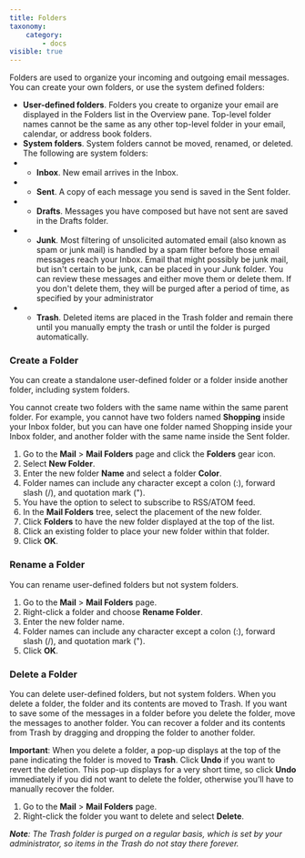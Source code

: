 ```yaml
---
title: Folders
taxonomy:
    category:
        - docs
visible: true
---
```


Folders are used to organize your incoming and outgoing email messages. You can create your own folders, or use the system defined folders:

* **User-defined folders**. Folders you create to organize your email are displayed in the Folders list in the Overview pane. Top-level folder names cannot be the same as any other top-level folder in your email, calendar, or address book folders.
* **System folders**. System folders cannot be moved, renamed, or deleted. The following are system folders:
* * **Inbox**. New email arrives in the Inbox.
* * **Sent**. A copy of each message you send is saved in the Sent folder.
* * **Drafts**. Messages you have composed but have not sent are saved in the Drafts folder.
* * **Junk**. Most filtering of unsolicited automated email (also known as spam or junk mail) is handled by a spam filter before those email messages reach your Inbox. Email that might possibly be junk mail, but isn't certain to be junk, can be placed in your Junk folder. You can review these messages and either move them or delete them. If you don't delete them, they will be purged after a period of time, as specified by your administrator
* * **Trash**. Deleted items are placed in the Trash folder and remain there until you manually empty the trash or until the folder is purged automatically.

### Create a Folder
You can create a standalone user-defined folder or a folder inside another folder, including system folders.

You cannot create two folders with the same name within the same parent folder. For example, you cannot have two folders named **Shopping** inside your Inbox folder, but you can have one folder named Shopping inside your Inbox folder, and another folder with the same name inside the Sent folder.

1. Go to the **Mail** > **Mail Folders** page and click the **Folders** gear icon.
2. Select **New Folder**.
3. Enter the new folder **Name** and select a folder **Color**.
4. Folder names can include any character except a colon (:), forward slash (/), and quotation mark (").
5. You have the option to select to subscribe to RSS/ATOM feed.
6. In the **Mail Folders** tree, select the placement of the new folder.
7. Click **Folders** to have the new folder displayed at the top of the list.
8. Click an existing folder to place your new folder within that folder.
9. Click **OK**.

### Rename a Folder
You can rename user-defined folders but not system folders.
1. Go to the **Mail** > **Mail Folders** page.
2. Right-click a folder and choose **Rename Folder**.
3. Enter the new folder name.
4. Folder names can include any character except a colon (:), forward slash (/), and quotation mark (").
5. Click **OK**.

### Delete a Folder
You can delete user-defined folders, but not system folders. When you delete a folder, the folder and its contents are moved to Trash. If you want to save some of the messages in a folder before you delete the folder, move the messages to another folder.
You can recover a folder and its contents from Trash by dragging and dropping the folder to another folder.

**Important**: When you delete a folder, a pop-up displays at the top of the pane indicating the folder is moved to **Trash**. Click **Undo** if you want to revert the deletion. This pop-up displays for a very short time, so click **Undo** immediately if you did not want to delete the folder, otherwise you’ll have to manually recover the folder.

1. Go to the **Mail** > **Mail Folders** page.
2. Right-click the folder you want to delete and select **Delete**.

_**Note**: The Trash folder is purged on a regular basis, which is set by your administrator, so items in the Trash do not stay there forever._